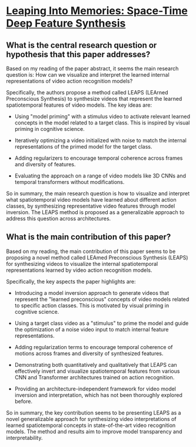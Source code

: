 # [Leaping Into Memories: Space-Time Deep Feature Synthesis](https://arxiv.org/abs/2303.09941)

## What is the central research question or hypothesis that this paper addresses?

 Based on my reading of the paper abstract, it seems the main research question is: How can we visualize and interpret the learned internal representations of video action recognition models? 

Specifically, the authors propose a method called LEAPS (LEArned Preconscious Synthesis) to synthesize videos that represent the learned spatiotemporal features of video models. The key ideas are:

- Using "model priming" with a stimulus video to activate relevant learned concepts in the model related to a target class. This is inspired by visual priming in cognitive science.

- Iteratively optimizing a video initialized with noise to match the internal representations of the primed model for the target class.

- Adding regularizers to encourage temporal coherence across frames and diversity of features. 

- Evaluating the approach on a range of video models like 3D CNNs and temporal transformers without modifications.

So in summary, the main research question is how to visualize and interpret what spatiotemporal video models have learned about different action classes, by synthesizing representative video features through model inversion. The LEAPS method is proposed as a generalizable approach to address this question across architectures.


## What is the main contribution of this paper?

 Based on my reading, the main contribution of this paper seems to be proposing a novel method called LEAmed Preconscious Synthesis (LEAPS) for synthesizing videos to visualize the internal spatiotemporal representations learned by video action recognition models. 

Specifically, the key aspects the paper highlights are:

- Introducing a model inversion approach to generate videos that represent the "learned preconscious" concepts of video models related to specific action classes. This is motivated by visual priming in cognitive science.

- Using a target class video as a "stimulus" to prime the model and guide the optimization of a noise video input to match internal feature representations.

- Adding regularization terms to encourage temporal coherence of motions across frames and diversity of synthesized features.

- Demonstrating both quantitatively and qualitatively that LEAPS can effectively invert and visualize spatiotemporal features from various CNN and Transformer architectures trained on action recognition.

- Providing an architecture-independent framework for video model inversion and interpretation, which has not been thoroughly explored before. 

So in summary, the key contribution seems to be presenting LEAPS as a novel generalizable approach for synthesizing video interpretations of learned spatiotemporal concepts in state-of-the-art video recognition models. The method and results aim to improve model transparency and interpretability.
